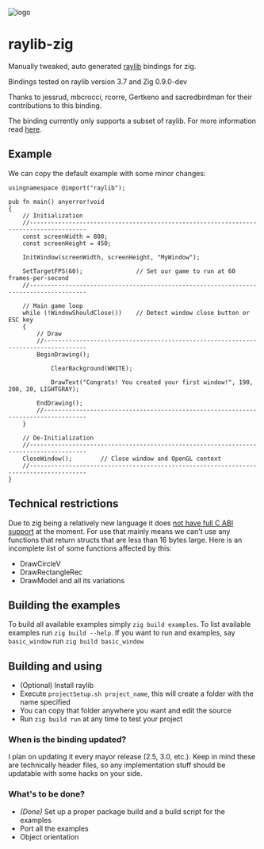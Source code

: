 ![logo](https://github.com/Not-Nik/raylib-zig/blob/master/logo/logo.png)

# raylib-zig

Manually tweaked, auto generated [raylib](https://github.com/raysan5/raylib) bindings for zig.

Bindings tested on raylib version 3.7 and Zig 0.9.0-dev

Thanks to jessrud, mbcrocci, rcorre, Gertkeno and sacredbirdman for their contributions to this binding.

The binding currently only supports a subset of raylib. For more information read [here](#technical-restrictions).

## Example

We can copy the default example with some minor changes:

```zig
usingnamespace @import("raylib");

pub fn main() anyerror!void
{
    // Initialization
    //--------------------------------------------------------------------------------------
    const screenWidth = 800;
    const screenHeight = 450;

    InitWindow(screenWidth, screenHeight, "MyWindow");

    SetTargetFPS(60);               // Set our game to run at 60 frames-per-second
    //--------------------------------------------------------------------------------------

    // Main game loop
    while (!WindowShouldClose())    // Detect window close button or ESC key
    {
        // Draw
        //----------------------------------------------------------------------------------
        BeginDrawing();

            ClearBackground(WHITE);

            DrawText("Congrats! You created your first window!", 190, 200, 20, LIGHTGRAY);

        EndDrawing();
        //----------------------------------------------------------------------------------
    }

    // De-Initialization
    //--------------------------------------------------------------------------------------
    CloseWindow();        // Close window and OpenGL context
    //--------------------------------------------------------------------------------------
}
```

## Technical restrictions

Due to zig being a relatively new language it does [not have full C ABI support](https://github.com/ziglang/zig/issues/1481) at the moment. For use that mainly means we
can't use any functions that return structs that are less than 16 bytes large. Here is an incomplete list of some functions affected by this:

+ DrawCircleV
+ DrawRectangleRec
+ DrawModel and all its variations

## Building the examples

To build all available examples simply `zig build examples`. To list available examples run `zig build --help`. If you want to run and examples, say `basic_window`
run `zig build basic_window`

## Building and using

+ (Optional) Install raylib
+ Execute `projectSetup.sh project_name`, this will create a folder with the name specified
+ You can copy that folder anywhere you want and edit the source
+ Run `zig build run` at any time to test your project

### When is the binding updated?

I plan on updating it every mayor release (2.5, 3.0, etc.). Keep in mind these are technically header files, so any implementation stuff should be updatable with some
hacks on your side.

### What's to be done?

+ _(Done)_ Set up a proper package build and a build script for the examples
+ Port all the examples
+ Object orientation
